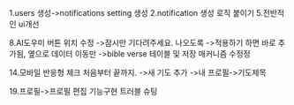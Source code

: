 1.users 생성->notifications setting 생성
2.notification 생성 로직 붙이기
5.전반적인 ui개선

8.AI도우미 버튼 위치 수정
->잠시만 기다려주세요. 나오도록
->적용하기 하면 바로 추가됨, 옆으로 데이터 이동만
->bible verse 테이블 및 저장 매커니즘 수정정

 14.모바일 반응형 체크 처음부터 끝까지.
 ->새 기도 추가
 ->내 프로필->기도제목

 <!-- 16.공지 기능 전체 대상 수정 가능
 17.이미지 쓸 수 있도록 storage -->
 19.프로필->프로필 편집 기능구현 트러블 슈팅
